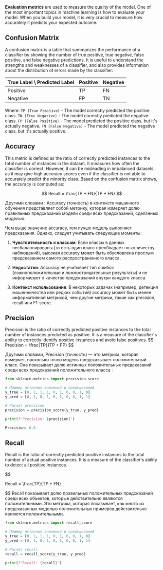 **Evaluation metrics** are used to measure the quality of the model. One of the most important topics in machine learning is how to evaluate your model. When you build your model, it is very crucial to measure how accurately it predicts your expected outcome.

<h2>Confusion Matrix</h2>
A confusion matrix is a table that summarizes the performance of a classifier by showing the number of true positive, true negative, false positive, and false negative predictions. It is useful to understand the strengths and weaknesses of a classifier, and also provides information about the distribution of errors made by the classifier:

| True Label \ Predicted Label | Positive | Negative |
| ---------------------------- | -------- | -------- |
| Positive                     | TP       | FN       |
| Negative                     | FP       | TN       |

Where:
`TP (True Positive)` - The model correctly predicted the positive class.
`TN (True Negative)` - The model correctly predicted the negative class.
`FP (False Positive)` - The model predicted the positive class, but it's actually negative.
`FN (False Negative)` - The model predicted the negative class, but it's actually positive.


<h2>Accuracy</h2>
This metric is defined as the ratio of correctly predicted instances to the total number of instances in the dataset. It measures how often the classifier is correct. However, it can be misleading in imbalanced datasets, as it may give high accuracy scores even if the classifier is not able to accurately predict the minority class. Based on the confusion matrix shows, the accuracy is computed as:

$$
Recall = \frac{TP + FN}{TP + FN}
$$

Другими словами : Accuracy (точность) в контексте машинного обучения представляет собой метрику, которая измеряет долю правильных предсказаний модели среди всех предсказаний, сделанных моделью.

Чем выше значение accuracy, тем лучше модель выполняет предсказания. Однако, следует учитывать следующие моменты:

1. **Чувствительность к классам**: Если классы в данных несбалансированы (то есть один класс преобладает по количеству наблюдений), высокая accuracy может быть обусловлена простым предсказанием самого распространенного класса.

2. **Недостатки**: Accuracy не учитывает тип ошибок (ложноположительные и ложноотрицательные результаты) и не информирует о качестве предсказаний внутри каждого класса.

3. **Контекст использования**: В некоторых задачах (например, детекция мошенничества или редких событий) accuracy может быть менее информативной метрикой, чем другие метрики, такие как precision, recall или F1-score.


<h2>Precision</h2>
Precision is the ratio of correctly predicted positive instances to the total number of instances predicted as positive. It is a measure of the classifier's ability to correctly identify positive instances and avoid false positives.
$$
Precision = \frac{TP}{TP + FP}
$$

Другими словами, Precision (точность) — это метрика, которая измеряет, насколько точно модель предсказывает положительный класс. Она показывает долю истинных положительных предсказаний среди всех предсказаний положительного класса : 

```python 
from sklearn.metrics import precision_score

# Пример истинных значений и предсказаний
y_true = [0, 1, 1, 1, 0, 1, 0, 0, 1, 0]
y_pred = [0, 1, 0, 1, 0, 1, 0, 0, 1, 1]

# Расчет precision
precision = precision_score(y_true, y_pred)

print(f'Precision: {precision}')

Precision: 0.8
```


<h2>Recall</h2>
Recall is the ratio of correctly predicted positive instances to the total number of actual positive instances. It is a measure of the classifier's ability to detect all positive instances.

$$

Recall = \frac{TP}{TP + FN}

$$
Recall показывает долю правильных положительных предсказаний среди всех объектов, которые действительно являются положительными. Это метрика, которая показывает, как много из предсказанных моделью положительных примеров действительно являются положительными.

```python 
from sklearn.metrics import recall_score

# Пример истинных значений и предсказаний
y_true = [0, 1, 1, 1, 0, 1, 0, 0, 1, 0]
y_pred = [0, 1, 0, 1, 0, 1, 0, 0, 1, 1]

# Расчет recall
recall = recall_score(y_true, y_pred)

print(f'Recall: {recall}')
```


